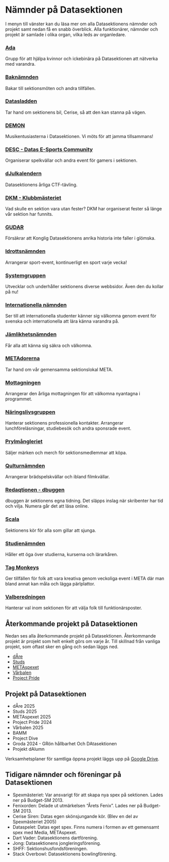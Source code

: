 # Nämnder på Datasektionen

I menyn till vänster kan du läsa mer om alla Datasektionens nämnder och projekt samt nedan få en snabb överblick. Alla funktionärer, nämnder och projekt är samlade i olika organ, vilka leds av organledare.

### [Ada](/namnder/studiesociala-organet/ada)

Grupp för att hjälpa kvinnor och ickebinära på Datasektionen att nätverka med varandra.

### [Baknämnden](/namnder/studiesociala-organet/baknamnden)

Bakar till sektionsmöten och andra tillfällen.

### [Datasladden](/namnder/forvaltningsorganet/datasladden)

Tar hand om sektionens bil, Cerise, så att den kan stanna på vägen.

### [DEMON](/namnder/studiesociala-organet/demon)

Musikentusiasterna i Datasektionen. Vi möts för att jamma tillsammans!

### [DESC - Datas E-Sports Community](/namnder/studiesociala-organet/desc)

Organiserar spelkvällar och andra event för gamers i sektionen.

### [dJulkalendern](/namnder/informationsorganet/djulkalendern)

Datasektionens årliga CTF-tävling. <img style="height: 1em" src="https://djulkalendern.se/images/djuldanke.svg">

### [DKM - Klubbmästeriet](/namnder/eventorganet/dkm)

Vad skulle en sektion vara utan fester? DKM har organiserat fester så länge vår sektion har funnits.

### [GUDAR](/namnder/informationsorganet/gudar)

Försäkrar att Konglig Datasektionens anrika historia inte faller i glömska.

### [Idrottsnämnden](/namnder/studiesociala-organet/idrottsnamnden)

Arrangerar sport-event, kontinuerligt en sport varje vecka!

### [Systemgruppen](/namnder/informationsorganet/systemgruppen)

Utvecklar och underhåller sektionens diverse webbsidor. Även den du kollar på nu!

### [Internationella nämnden](/namnder/eventorganet/internationella-namnden)

Ser till att internationella studenter känner sig välkomna genom event för svenska och internationella att lära känna varandra på.

### [Jämlikhetsnämnden](/namnder/paverkansorganet/jamlikhetsnamnden)

Får alla att känna sig säkra och välkomna.

### [METAdorerna](/namnder/forvaltningsorganet/metadorerna)

Tar hand om vår gemensamma sektionslokal META.

### [Mottagningen](/namnder/mottagningen)

Arrangerar den årliga mottagningen för att välkomna nyantagna i programmet.

### [Näringslivsgruppen](/namnder/naringslivsorganet/naringslivsgruppen)

Hanterar sektionens professionella kontakter. Arrangerar lunchföreläsningar, studiebesök och andra sponsrade event.

### [Prylmångleriet](/namnder/studiesociala-organet/prylmangleriet)

Säljer märken och merch för sektionsmedlemmar att köpa.

### [Qulturnämnden](/namnder/studiesociala-organet/qulturnamnden)

Arrangerar brädspelskvällar och ibland filmkvällar.

### [Redaqtionen - dbuggen](/namnder/informationsorganet/redaqtionen)

dbuggen är sektionens egna tidning. Det släpps inslag när skribenter har tid och vilja. Numera går det att läsa online.

### [Scala](/namnder/studiesociala-organet/scala)

Sektionens kör för alla som gillar att sjunga.

### [Studienämnden](/namnder/paverkansorganet/studienamnden)

Håller ett öga över studierna, kurserna och lärarkåren.

### [Tag Monkeys](/namnder/informationsorganet/tag-monkeys)

Ger tillfällen för folk att vara kreativa genom veckoliga event i META där man bland annat kan måla och lägga pärlplattor.

### [Valberedningen](/namnder/valberedningen)

Hanterar val inom sektionen för att välja folk till funktionärsposter.

## Återkommande projekt på Datasektionen

Nedan ses alla återkommande projekt på Datasektionen. Återkommande projekt är projekt som helt enkelt görs om varje år. Till skillnad från vanliga projekt, som oftast sker en gång och sedan läggs ned.

- [dÅre](/namnder/projekt/dare)
- [Studs](/namnder/projekt/studs)
- [METAspexet](/namnder/projekt/metaspexet)
- [Vårbalen](/namnder/projekt/varbalen)
- [Project Pride](/namnder/projekt/projectpride)

## Projekt på Datasektionen

- dÅre 2025
- Studs 2025
- METAspexet 2025
- Project Pride 2024
- Vårbalen 2025
- BAMM
- Project Dive
- Groda 2024 - GRön hållbarhet Och DAtasektionen
- Projekt dAlumn

Verksamhetsplaner för samtliga öppna projekt läggs upp på [Google Drive](https://dsekt.se/vp-projekt).

## Tidigare nämnder och föreningar på Datasektionen

- Spexmästeriet: Var ansvarigt för att skapa nya spex på sektionen. Lades ner på Budget-SM 2013.
- Fenixorden: Delade ut utmärkelsen “Årets Fenix”. Lades ner på Budget-SM 2013.
- Cerise Siren: Datas egen skönsjungande kör. (Blev en del av Spexmästeriet 2005)
- Dataspelet: Datas eget spex. Finns numera i formen av ett gemensamt spex med Media, METAspexet.
- Dart Vader: Datasektionens dartförening.
- Jong: Datasektionens jongleringsförening.
- SHFF: Sektionshusfondsföreningen.
- Stack Overbowl: Datasektionens bowlingförening.

